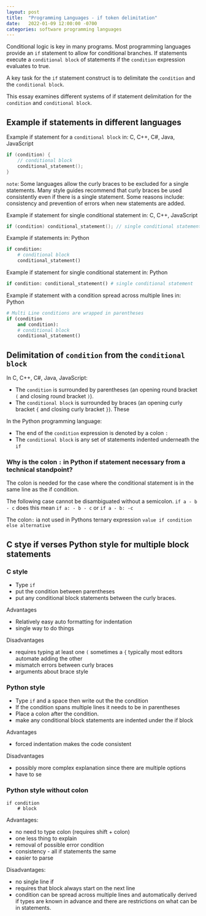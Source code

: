 ```yaml
---
layout: post
title:  "Programming Languages - if token delimitation"
date:   2022-01-09 12:00:00 -0700
categories: software programming languages
---
```


Conditional logic is key in many programs. Most programming languages provide an `if` statement to allow for conditional branches. If statements execute a `conditional block` of statements if the `condition` expression evaluates to true.

A key task for the `if` statement construct is to delimitate the `condition` and the `conditional block`.

This essay examines different systems of if statement delimitation for the `condition` and `conditional block`.

## Example if statements in different languages

Example if statement for a `conditional block` in: C, C++, C#, Java, JavaScript

```c
if (condition) {
    // conditional block
    conditional_statement();
}
```

`note`: Some languages allow the curly braces to be excluded for a single statements. Many style guides recommend that curly braces be used consistently even if there is a single statement. Some reasons include: consistency and prevention of errors when new statements are added.

Example if statement for single conditional statement in: C, C++, JavaScript

```c
if (condition) conditional_statement(); // single conditional statement
```

Example if statements in: Python

```python
if condition:
    # conditional block
    conditional_statement()
```

Example if statement for single conditional statement in: Python

```python
if condition: conditional_statement() # single conditional statement
```

Example if statement with a condition spread across multiple lines in: Python

```python
# Multi Line conditions are wrapped in parentheses
if (condition
    and condition):
    # conditional block
    conditional_statement()
```

## Delimitation of `condition` from the `conditional block`

In C, C++, C#, Java, JavaScript:

- The `condition` is surrounded by parentheses (an opening round bracket `(` and closing round bracket `)`).
- The `conditional block` is surrounded by braces (an opening curly bracket `{` and closing curly bracket `}`). These

In the Python programming language:

- The end of the `condition` expression is denoted by a colon `:`
- The `conditional block` is any set of statements indented underneath the `if`


### Why is the colon `:` in Python if statement necessary from a technical standpoint?

The colon is needed for the case where the conditional statement is in the same line as the if condition.

The following case cannot be disambiguated without a semicolon. `if a - b - c` does this mean `if a: - b - c` or `if a - b: -c`

The colon`:` ia not used in Pythons ternary expression `value if condition else alternative`

## C stye if verses Python style for multiple block statements

### C style

- Type `if`
- put the condition between parentheses
- put any conditional block statements between the curly braces.

Advantages

- Relatively easy auto formatting for indentation
- single way to do things

Disadvantages

- requires typing at least one `(` sometimes a `{` typically most editors automate adding the other
- mismatch errors between curly braces
- arguments about brace style

### Python style

- Type `if` and a space then write out the the condition
- If the condition spans multiple lines it needs to be in parentheses
- Place a colon after the condition.
- make any conditional block statements are indented under the if block

Advantages

- forced indentation makes the code consistent

Disadvantages

- possibly more complex explanation since there are multiple options
- have to se

### Python style without colon

```text
if condition
    # block
```

Advantages:

- no need to type colon (requires shift + colon)
- one less thing to explain
- removal of possible error condition
- consistency - all if statements the same
- easier to parse

Disadvantages:

- no single line if
- requires that block always start on the next line
- condition can be spread across multiple lines and automatically derived if types are known in advance and there are restrictions on what can be in statements.

